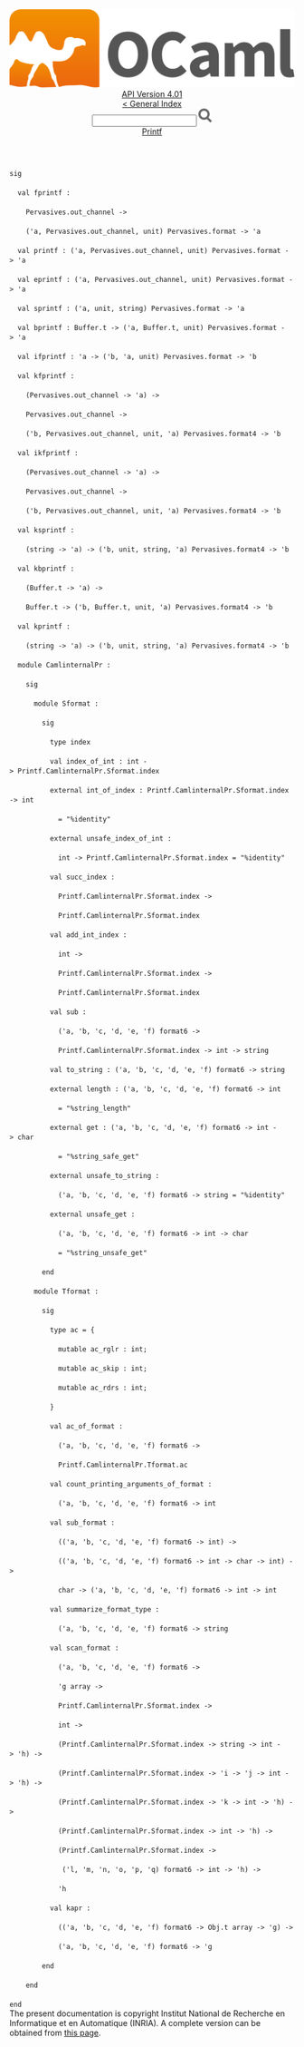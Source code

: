 <!-- ((! set title API !)) ((! set documentation !)) ((! set api !)) ((! set nobreadcrumb !)) -->
<div class="api"><header><nav class="toc brand"><a class="brand" href="https://ocaml.org/"><img src="colour-logo-gray.svg" class="svg" alt="OCaml"></a></nav><nav class="toc"><div class="toc_version"><a href="/docs" id="version-select">API Version 4.01</a></div><a href="index.html">&lt; General Index</a><div class="api_search"><input type="text" name="apisearch" id="api_search" oninput="mySearch(false);" onkeypress="this.oninput();" onclick="this.oninput();" onpaste="this.oninput();">
<img src="search_icon.svg" alt="Search" class="svg" onclick="mySearch(false)"></div>
<div id="search_results"></div><div class="toc_title"><a href="Printf.html">Printf</a></div><ul></ul></nav></header>
<code class="code"><span class="keyword">sig</span><br>
&nbsp;&nbsp;<span class="keyword">val</span>&nbsp;fprintf&nbsp;:<br>
&nbsp;&nbsp;&nbsp;&nbsp;<span class="constructor">Pervasives</span>.out_channel&nbsp;<span class="keywordsign">-&gt;</span><br>
&nbsp;&nbsp;&nbsp;&nbsp;(<span class="keywordsign">'</span>a,&nbsp;<span class="constructor">Pervasives</span>.out_channel,&nbsp;unit)&nbsp;<span class="constructor">Pervasives</span>.format&nbsp;<span class="keywordsign">-&gt;</span>&nbsp;<span class="keywordsign">'</span>a<br>
&nbsp;&nbsp;<span class="keyword">val</span>&nbsp;printf&nbsp;:&nbsp;(<span class="keywordsign">'</span>a,&nbsp;<span class="constructor">Pervasives</span>.out_channel,&nbsp;unit)&nbsp;<span class="constructor">Pervasives</span>.format&nbsp;<span class="keywordsign">-&gt;</span>&nbsp;<span class="keywordsign">'</span>a<br>
&nbsp;&nbsp;<span class="keyword">val</span>&nbsp;eprintf&nbsp;:&nbsp;(<span class="keywordsign">'</span>a,&nbsp;<span class="constructor">Pervasives</span>.out_channel,&nbsp;unit)&nbsp;<span class="constructor">Pervasives</span>.format&nbsp;<span class="keywordsign">-&gt;</span>&nbsp;<span class="keywordsign">'</span>a<br>
&nbsp;&nbsp;<span class="keyword">val</span>&nbsp;sprintf&nbsp;:&nbsp;(<span class="keywordsign">'</span>a,&nbsp;unit,&nbsp;string)&nbsp;<span class="constructor">Pervasives</span>.format&nbsp;<span class="keywordsign">-&gt;</span>&nbsp;<span class="keywordsign">'</span>a<br>
&nbsp;&nbsp;<span class="keyword">val</span>&nbsp;bprintf&nbsp;:&nbsp;<span class="constructor">Buffer</span>.t&nbsp;<span class="keywordsign">-&gt;</span>&nbsp;(<span class="keywordsign">'</span>a,&nbsp;<span class="constructor">Buffer</span>.t,&nbsp;unit)&nbsp;<span class="constructor">Pervasives</span>.format&nbsp;<span class="keywordsign">-&gt;</span>&nbsp;<span class="keywordsign">'</span>a<br>
&nbsp;&nbsp;<span class="keyword">val</span>&nbsp;ifprintf&nbsp;:&nbsp;<span class="keywordsign">'</span>a&nbsp;<span class="keywordsign">-&gt;</span>&nbsp;(<span class="keywordsign">'</span>b,&nbsp;<span class="keywordsign">'</span>a,&nbsp;unit)&nbsp;<span class="constructor">Pervasives</span>.format&nbsp;<span class="keywordsign">-&gt;</span>&nbsp;<span class="keywordsign">'</span>b<br>
&nbsp;&nbsp;<span class="keyword">val</span>&nbsp;kfprintf&nbsp;:<br>
&nbsp;&nbsp;&nbsp;&nbsp;(<span class="constructor">Pervasives</span>.out_channel&nbsp;<span class="keywordsign">-&gt;</span>&nbsp;<span class="keywordsign">'</span>a)&nbsp;<span class="keywordsign">-&gt;</span><br>
&nbsp;&nbsp;&nbsp;&nbsp;<span class="constructor">Pervasives</span>.out_channel&nbsp;<span class="keywordsign">-&gt;</span><br>
&nbsp;&nbsp;&nbsp;&nbsp;(<span class="keywordsign">'</span>b,&nbsp;<span class="constructor">Pervasives</span>.out_channel,&nbsp;unit,&nbsp;<span class="keywordsign">'</span>a)&nbsp;<span class="constructor">Pervasives</span>.format4&nbsp;<span class="keywordsign">-&gt;</span>&nbsp;<span class="keywordsign">'</span>b<br>
&nbsp;&nbsp;<span class="keyword">val</span>&nbsp;ikfprintf&nbsp;:<br>
&nbsp;&nbsp;&nbsp;&nbsp;(<span class="constructor">Pervasives</span>.out_channel&nbsp;<span class="keywordsign">-&gt;</span>&nbsp;<span class="keywordsign">'</span>a)&nbsp;<span class="keywordsign">-&gt;</span><br>
&nbsp;&nbsp;&nbsp;&nbsp;<span class="constructor">Pervasives</span>.out_channel&nbsp;<span class="keywordsign">-&gt;</span><br>
&nbsp;&nbsp;&nbsp;&nbsp;(<span class="keywordsign">'</span>b,&nbsp;<span class="constructor">Pervasives</span>.out_channel,&nbsp;unit,&nbsp;<span class="keywordsign">'</span>a)&nbsp;<span class="constructor">Pervasives</span>.format4&nbsp;<span class="keywordsign">-&gt;</span>&nbsp;<span class="keywordsign">'</span>b<br>
&nbsp;&nbsp;<span class="keyword">val</span>&nbsp;ksprintf&nbsp;:<br>
&nbsp;&nbsp;&nbsp;&nbsp;(string&nbsp;<span class="keywordsign">-&gt;</span>&nbsp;<span class="keywordsign">'</span>a)&nbsp;<span class="keywordsign">-&gt;</span>&nbsp;(<span class="keywordsign">'</span>b,&nbsp;unit,&nbsp;string,&nbsp;<span class="keywordsign">'</span>a)&nbsp;<span class="constructor">Pervasives</span>.format4&nbsp;<span class="keywordsign">-&gt;</span>&nbsp;<span class="keywordsign">'</span>b<br>
&nbsp;&nbsp;<span class="keyword">val</span>&nbsp;kbprintf&nbsp;:<br>
&nbsp;&nbsp;&nbsp;&nbsp;(<span class="constructor">Buffer</span>.t&nbsp;<span class="keywordsign">-&gt;</span>&nbsp;<span class="keywordsign">'</span>a)&nbsp;<span class="keywordsign">-&gt;</span><br>
&nbsp;&nbsp;&nbsp;&nbsp;<span class="constructor">Buffer</span>.t&nbsp;<span class="keywordsign">-&gt;</span>&nbsp;(<span class="keywordsign">'</span>b,&nbsp;<span class="constructor">Buffer</span>.t,&nbsp;unit,&nbsp;<span class="keywordsign">'</span>a)&nbsp;<span class="constructor">Pervasives</span>.format4&nbsp;<span class="keywordsign">-&gt;</span>&nbsp;<span class="keywordsign">'</span>b<br>
&nbsp;&nbsp;<span class="keyword">val</span>&nbsp;kprintf&nbsp;:<br>
&nbsp;&nbsp;&nbsp;&nbsp;(string&nbsp;<span class="keywordsign">-&gt;</span>&nbsp;<span class="keywordsign">'</span>a)&nbsp;<span class="keywordsign">-&gt;</span>&nbsp;(<span class="keywordsign">'</span>b,&nbsp;unit,&nbsp;string,&nbsp;<span class="keywordsign">'</span>a)&nbsp;<span class="constructor">Pervasives</span>.format4&nbsp;<span class="keywordsign">-&gt;</span>&nbsp;<span class="keywordsign">'</span>b<br>
&nbsp;&nbsp;<span class="keyword">module</span>&nbsp;<span class="constructor">CamlinternalPr</span>&nbsp;:<br>
&nbsp;&nbsp;&nbsp;&nbsp;<span class="keyword">sig</span><br>
&nbsp;&nbsp;&nbsp;&nbsp;&nbsp;&nbsp;<span class="keyword">module</span>&nbsp;<span class="constructor">Sformat</span>&nbsp;:<br>
&nbsp;&nbsp;&nbsp;&nbsp;&nbsp;&nbsp;&nbsp;&nbsp;<span class="keyword">sig</span><br>
&nbsp;&nbsp;&nbsp;&nbsp;&nbsp;&nbsp;&nbsp;&nbsp;&nbsp;&nbsp;<span class="keyword">type</span>&nbsp;index<br>
&nbsp;&nbsp;&nbsp;&nbsp;&nbsp;&nbsp;&nbsp;&nbsp;&nbsp;&nbsp;<span class="keyword">val</span>&nbsp;index_of_int&nbsp;:&nbsp;int&nbsp;<span class="keywordsign">-&gt;</span>&nbsp;<span class="constructor">Printf</span>.<span class="constructor">CamlinternalPr</span>.<span class="constructor">Sformat</span>.index<br>
&nbsp;&nbsp;&nbsp;&nbsp;&nbsp;&nbsp;&nbsp;&nbsp;&nbsp;&nbsp;<span class="keyword">external</span>&nbsp;int_of_index&nbsp;:&nbsp;<span class="constructor">Printf</span>.<span class="constructor">CamlinternalPr</span>.<span class="constructor">Sformat</span>.index&nbsp;<span class="keywordsign">-&gt;</span>&nbsp;int<br>
&nbsp;&nbsp;&nbsp;&nbsp;&nbsp;&nbsp;&nbsp;&nbsp;&nbsp;&nbsp;&nbsp;&nbsp;=&nbsp;<span class="string">"%identity"</span><br>
&nbsp;&nbsp;&nbsp;&nbsp;&nbsp;&nbsp;&nbsp;&nbsp;&nbsp;&nbsp;<span class="keyword">external</span>&nbsp;unsafe_index_of_int&nbsp;:<br>
&nbsp;&nbsp;&nbsp;&nbsp;&nbsp;&nbsp;&nbsp;&nbsp;&nbsp;&nbsp;&nbsp;&nbsp;int&nbsp;<span class="keywordsign">-&gt;</span>&nbsp;<span class="constructor">Printf</span>.<span class="constructor">CamlinternalPr</span>.<span class="constructor">Sformat</span>.index&nbsp;=&nbsp;<span class="string">"%identity"</span><br>
&nbsp;&nbsp;&nbsp;&nbsp;&nbsp;&nbsp;&nbsp;&nbsp;&nbsp;&nbsp;<span class="keyword">val</span>&nbsp;succ_index&nbsp;:<br>
&nbsp;&nbsp;&nbsp;&nbsp;&nbsp;&nbsp;&nbsp;&nbsp;&nbsp;&nbsp;&nbsp;&nbsp;<span class="constructor">Printf</span>.<span class="constructor">CamlinternalPr</span>.<span class="constructor">Sformat</span>.index&nbsp;<span class="keywordsign">-&gt;</span><br>
&nbsp;&nbsp;&nbsp;&nbsp;&nbsp;&nbsp;&nbsp;&nbsp;&nbsp;&nbsp;&nbsp;&nbsp;<span class="constructor">Printf</span>.<span class="constructor">CamlinternalPr</span>.<span class="constructor">Sformat</span>.index<br>
&nbsp;&nbsp;&nbsp;&nbsp;&nbsp;&nbsp;&nbsp;&nbsp;&nbsp;&nbsp;<span class="keyword">val</span>&nbsp;add_int_index&nbsp;:<br>
&nbsp;&nbsp;&nbsp;&nbsp;&nbsp;&nbsp;&nbsp;&nbsp;&nbsp;&nbsp;&nbsp;&nbsp;int&nbsp;<span class="keywordsign">-&gt;</span><br>
&nbsp;&nbsp;&nbsp;&nbsp;&nbsp;&nbsp;&nbsp;&nbsp;&nbsp;&nbsp;&nbsp;&nbsp;<span class="constructor">Printf</span>.<span class="constructor">CamlinternalPr</span>.<span class="constructor">Sformat</span>.index&nbsp;<span class="keywordsign">-&gt;</span><br>
&nbsp;&nbsp;&nbsp;&nbsp;&nbsp;&nbsp;&nbsp;&nbsp;&nbsp;&nbsp;&nbsp;&nbsp;<span class="constructor">Printf</span>.<span class="constructor">CamlinternalPr</span>.<span class="constructor">Sformat</span>.index<br>
&nbsp;&nbsp;&nbsp;&nbsp;&nbsp;&nbsp;&nbsp;&nbsp;&nbsp;&nbsp;<span class="keyword">val</span>&nbsp;sub&nbsp;:<br>
&nbsp;&nbsp;&nbsp;&nbsp;&nbsp;&nbsp;&nbsp;&nbsp;&nbsp;&nbsp;&nbsp;&nbsp;(<span class="keywordsign">'</span>a,&nbsp;<span class="keywordsign">'</span>b,&nbsp;<span class="keywordsign">'</span>c,&nbsp;<span class="keywordsign">'</span>d,&nbsp;<span class="keywordsign">'</span>e,&nbsp;<span class="keywordsign">'</span>f)&nbsp;format6&nbsp;<span class="keywordsign">-&gt;</span><br>
&nbsp;&nbsp;&nbsp;&nbsp;&nbsp;&nbsp;&nbsp;&nbsp;&nbsp;&nbsp;&nbsp;&nbsp;<span class="constructor">Printf</span>.<span class="constructor">CamlinternalPr</span>.<span class="constructor">Sformat</span>.index&nbsp;<span class="keywordsign">-&gt;</span>&nbsp;int&nbsp;<span class="keywordsign">-&gt;</span>&nbsp;string<br>
&nbsp;&nbsp;&nbsp;&nbsp;&nbsp;&nbsp;&nbsp;&nbsp;&nbsp;&nbsp;<span class="keyword">val</span>&nbsp;to_string&nbsp;:&nbsp;(<span class="keywordsign">'</span>a,&nbsp;<span class="keywordsign">'</span>b,&nbsp;<span class="keywordsign">'</span>c,&nbsp;<span class="keywordsign">'</span>d,&nbsp;<span class="keywordsign">'</span>e,&nbsp;<span class="keywordsign">'</span>f)&nbsp;format6&nbsp;<span class="keywordsign">-&gt;</span>&nbsp;string<br>
&nbsp;&nbsp;&nbsp;&nbsp;&nbsp;&nbsp;&nbsp;&nbsp;&nbsp;&nbsp;<span class="keyword">external</span>&nbsp;length&nbsp;:&nbsp;(<span class="keywordsign">'</span>a,&nbsp;<span class="keywordsign">'</span>b,&nbsp;<span class="keywordsign">'</span>c,&nbsp;<span class="keywordsign">'</span>d,&nbsp;<span class="keywordsign">'</span>e,&nbsp;<span class="keywordsign">'</span>f)&nbsp;format6&nbsp;<span class="keywordsign">-&gt;</span>&nbsp;int<br>
&nbsp;&nbsp;&nbsp;&nbsp;&nbsp;&nbsp;&nbsp;&nbsp;&nbsp;&nbsp;&nbsp;&nbsp;=&nbsp;<span class="string">"%string_length"</span><br>
&nbsp;&nbsp;&nbsp;&nbsp;&nbsp;&nbsp;&nbsp;&nbsp;&nbsp;&nbsp;<span class="keyword">external</span>&nbsp;get&nbsp;:&nbsp;(<span class="keywordsign">'</span>a,&nbsp;<span class="keywordsign">'</span>b,&nbsp;<span class="keywordsign">'</span>c,&nbsp;<span class="keywordsign">'</span>d,&nbsp;<span class="keywordsign">'</span>e,&nbsp;<span class="keywordsign">'</span>f)&nbsp;format6&nbsp;<span class="keywordsign">-&gt;</span>&nbsp;int&nbsp;<span class="keywordsign">-&gt;</span>&nbsp;char<br>
&nbsp;&nbsp;&nbsp;&nbsp;&nbsp;&nbsp;&nbsp;&nbsp;&nbsp;&nbsp;&nbsp;&nbsp;=&nbsp;<span class="string">"%string_safe_get"</span><br>
&nbsp;&nbsp;&nbsp;&nbsp;&nbsp;&nbsp;&nbsp;&nbsp;&nbsp;&nbsp;<span class="keyword">external</span>&nbsp;unsafe_to_string&nbsp;:<br>
&nbsp;&nbsp;&nbsp;&nbsp;&nbsp;&nbsp;&nbsp;&nbsp;&nbsp;&nbsp;&nbsp;&nbsp;(<span class="keywordsign">'</span>a,&nbsp;<span class="keywordsign">'</span>b,&nbsp;<span class="keywordsign">'</span>c,&nbsp;<span class="keywordsign">'</span>d,&nbsp;<span class="keywordsign">'</span>e,&nbsp;<span class="keywordsign">'</span>f)&nbsp;format6&nbsp;<span class="keywordsign">-&gt;</span>&nbsp;string&nbsp;=&nbsp;<span class="string">"%identity"</span><br>
&nbsp;&nbsp;&nbsp;&nbsp;&nbsp;&nbsp;&nbsp;&nbsp;&nbsp;&nbsp;<span class="keyword">external</span>&nbsp;unsafe_get&nbsp;:<br>
&nbsp;&nbsp;&nbsp;&nbsp;&nbsp;&nbsp;&nbsp;&nbsp;&nbsp;&nbsp;&nbsp;&nbsp;(<span class="keywordsign">'</span>a,&nbsp;<span class="keywordsign">'</span>b,&nbsp;<span class="keywordsign">'</span>c,&nbsp;<span class="keywordsign">'</span>d,&nbsp;<span class="keywordsign">'</span>e,&nbsp;<span class="keywordsign">'</span>f)&nbsp;format6&nbsp;<span class="keywordsign">-&gt;</span>&nbsp;int&nbsp;<span class="keywordsign">-&gt;</span>&nbsp;char<br>
&nbsp;&nbsp;&nbsp;&nbsp;&nbsp;&nbsp;&nbsp;&nbsp;&nbsp;&nbsp;&nbsp;&nbsp;=&nbsp;<span class="string">"%string_unsafe_get"</span><br>
&nbsp;&nbsp;&nbsp;&nbsp;&nbsp;&nbsp;&nbsp;&nbsp;<span class="keyword">end</span><br>
&nbsp;&nbsp;&nbsp;&nbsp;&nbsp;&nbsp;<span class="keyword">module</span>&nbsp;<span class="constructor">Tformat</span>&nbsp;:<br>
&nbsp;&nbsp;&nbsp;&nbsp;&nbsp;&nbsp;&nbsp;&nbsp;<span class="keyword">sig</span><br>
&nbsp;&nbsp;&nbsp;&nbsp;&nbsp;&nbsp;&nbsp;&nbsp;&nbsp;&nbsp;<span class="keyword">type</span>&nbsp;ac&nbsp;=&nbsp;{<br>
&nbsp;&nbsp;&nbsp;&nbsp;&nbsp;&nbsp;&nbsp;&nbsp;&nbsp;&nbsp;&nbsp;&nbsp;<span class="keyword">mutable</span>&nbsp;ac_rglr&nbsp;:&nbsp;int;<br>
&nbsp;&nbsp;&nbsp;&nbsp;&nbsp;&nbsp;&nbsp;&nbsp;&nbsp;&nbsp;&nbsp;&nbsp;<span class="keyword">mutable</span>&nbsp;ac_skip&nbsp;:&nbsp;int;<br>
&nbsp;&nbsp;&nbsp;&nbsp;&nbsp;&nbsp;&nbsp;&nbsp;&nbsp;&nbsp;&nbsp;&nbsp;<span class="keyword">mutable</span>&nbsp;ac_rdrs&nbsp;:&nbsp;int;<br>
&nbsp;&nbsp;&nbsp;&nbsp;&nbsp;&nbsp;&nbsp;&nbsp;&nbsp;&nbsp;}<br>
&nbsp;&nbsp;&nbsp;&nbsp;&nbsp;&nbsp;&nbsp;&nbsp;&nbsp;&nbsp;<span class="keyword">val</span>&nbsp;ac_of_format&nbsp;:<br>
&nbsp;&nbsp;&nbsp;&nbsp;&nbsp;&nbsp;&nbsp;&nbsp;&nbsp;&nbsp;&nbsp;&nbsp;(<span class="keywordsign">'</span>a,&nbsp;<span class="keywordsign">'</span>b,&nbsp;<span class="keywordsign">'</span>c,&nbsp;<span class="keywordsign">'</span>d,&nbsp;<span class="keywordsign">'</span>e,&nbsp;<span class="keywordsign">'</span>f)&nbsp;format6&nbsp;<span class="keywordsign">-&gt;</span><br>
&nbsp;&nbsp;&nbsp;&nbsp;&nbsp;&nbsp;&nbsp;&nbsp;&nbsp;&nbsp;&nbsp;&nbsp;<span class="constructor">Printf</span>.<span class="constructor">CamlinternalPr</span>.<span class="constructor">Tformat</span>.ac<br>
&nbsp;&nbsp;&nbsp;&nbsp;&nbsp;&nbsp;&nbsp;&nbsp;&nbsp;&nbsp;<span class="keyword">val</span>&nbsp;count_printing_arguments_of_format&nbsp;:<br>
&nbsp;&nbsp;&nbsp;&nbsp;&nbsp;&nbsp;&nbsp;&nbsp;&nbsp;&nbsp;&nbsp;&nbsp;(<span class="keywordsign">'</span>a,&nbsp;<span class="keywordsign">'</span>b,&nbsp;<span class="keywordsign">'</span>c,&nbsp;<span class="keywordsign">'</span>d,&nbsp;<span class="keywordsign">'</span>e,&nbsp;<span class="keywordsign">'</span>f)&nbsp;format6&nbsp;<span class="keywordsign">-&gt;</span>&nbsp;int<br>
&nbsp;&nbsp;&nbsp;&nbsp;&nbsp;&nbsp;&nbsp;&nbsp;&nbsp;&nbsp;<span class="keyword">val</span>&nbsp;sub_format&nbsp;:<br>
&nbsp;&nbsp;&nbsp;&nbsp;&nbsp;&nbsp;&nbsp;&nbsp;&nbsp;&nbsp;&nbsp;&nbsp;((<span class="keywordsign">'</span>a,&nbsp;<span class="keywordsign">'</span>b,&nbsp;<span class="keywordsign">'</span>c,&nbsp;<span class="keywordsign">'</span>d,&nbsp;<span class="keywordsign">'</span>e,&nbsp;<span class="keywordsign">'</span>f)&nbsp;format6&nbsp;<span class="keywordsign">-&gt;</span>&nbsp;int)&nbsp;<span class="keywordsign">-&gt;</span><br>
&nbsp;&nbsp;&nbsp;&nbsp;&nbsp;&nbsp;&nbsp;&nbsp;&nbsp;&nbsp;&nbsp;&nbsp;((<span class="keywordsign">'</span>a,&nbsp;<span class="keywordsign">'</span>b,&nbsp;<span class="keywordsign">'</span>c,&nbsp;<span class="keywordsign">'</span>d,&nbsp;<span class="keywordsign">'</span>e,&nbsp;<span class="keywordsign">'</span>f)&nbsp;format6&nbsp;<span class="keywordsign">-&gt;</span>&nbsp;int&nbsp;<span class="keywordsign">-&gt;</span>&nbsp;char&nbsp;<span class="keywordsign">-&gt;</span>&nbsp;int)&nbsp;<span class="keywordsign">-&gt;</span><br>
&nbsp;&nbsp;&nbsp;&nbsp;&nbsp;&nbsp;&nbsp;&nbsp;&nbsp;&nbsp;&nbsp;&nbsp;char&nbsp;<span class="keywordsign">-&gt;</span>&nbsp;(<span class="keywordsign">'</span>a,&nbsp;<span class="keywordsign">'</span>b,&nbsp;<span class="keywordsign">'</span>c,&nbsp;<span class="keywordsign">'</span>d,&nbsp;<span class="keywordsign">'</span>e,&nbsp;<span class="keywordsign">'</span>f)&nbsp;format6&nbsp;<span class="keywordsign">-&gt;</span>&nbsp;int&nbsp;<span class="keywordsign">-&gt;</span>&nbsp;int<br>
&nbsp;&nbsp;&nbsp;&nbsp;&nbsp;&nbsp;&nbsp;&nbsp;&nbsp;&nbsp;<span class="keyword">val</span>&nbsp;summarize_format_type&nbsp;:<br>
&nbsp;&nbsp;&nbsp;&nbsp;&nbsp;&nbsp;&nbsp;&nbsp;&nbsp;&nbsp;&nbsp;&nbsp;(<span class="keywordsign">'</span>a,&nbsp;<span class="keywordsign">'</span>b,&nbsp;<span class="keywordsign">'</span>c,&nbsp;<span class="keywordsign">'</span>d,&nbsp;<span class="keywordsign">'</span>e,&nbsp;<span class="keywordsign">'</span>f)&nbsp;format6&nbsp;<span class="keywordsign">-&gt;</span>&nbsp;string<br>
&nbsp;&nbsp;&nbsp;&nbsp;&nbsp;&nbsp;&nbsp;&nbsp;&nbsp;&nbsp;<span class="keyword">val</span>&nbsp;scan_format&nbsp;:<br>
&nbsp;&nbsp;&nbsp;&nbsp;&nbsp;&nbsp;&nbsp;&nbsp;&nbsp;&nbsp;&nbsp;&nbsp;(<span class="keywordsign">'</span>a,&nbsp;<span class="keywordsign">'</span>b,&nbsp;<span class="keywordsign">'</span>c,&nbsp;<span class="keywordsign">'</span>d,&nbsp;<span class="keywordsign">'</span>e,&nbsp;<span class="keywordsign">'</span>f)&nbsp;format6&nbsp;<span class="keywordsign">-&gt;</span><br>
&nbsp;&nbsp;&nbsp;&nbsp;&nbsp;&nbsp;&nbsp;&nbsp;&nbsp;&nbsp;&nbsp;&nbsp;<span class="keywordsign">'</span>g&nbsp;array&nbsp;<span class="keywordsign">-&gt;</span><br>
&nbsp;&nbsp;&nbsp;&nbsp;&nbsp;&nbsp;&nbsp;&nbsp;&nbsp;&nbsp;&nbsp;&nbsp;<span class="constructor">Printf</span>.<span class="constructor">CamlinternalPr</span>.<span class="constructor">Sformat</span>.index&nbsp;<span class="keywordsign">-&gt;</span><br>
&nbsp;&nbsp;&nbsp;&nbsp;&nbsp;&nbsp;&nbsp;&nbsp;&nbsp;&nbsp;&nbsp;&nbsp;int&nbsp;<span class="keywordsign">-&gt;</span><br>
&nbsp;&nbsp;&nbsp;&nbsp;&nbsp;&nbsp;&nbsp;&nbsp;&nbsp;&nbsp;&nbsp;&nbsp;(<span class="constructor">Printf</span>.<span class="constructor">CamlinternalPr</span>.<span class="constructor">Sformat</span>.index&nbsp;<span class="keywordsign">-&gt;</span>&nbsp;string&nbsp;<span class="keywordsign">-&gt;</span>&nbsp;int&nbsp;<span class="keywordsign">-&gt;</span>&nbsp;<span class="keywordsign">'</span>h)&nbsp;<span class="keywordsign">-&gt;</span><br>
&nbsp;&nbsp;&nbsp;&nbsp;&nbsp;&nbsp;&nbsp;&nbsp;&nbsp;&nbsp;&nbsp;&nbsp;(<span class="constructor">Printf</span>.<span class="constructor">CamlinternalPr</span>.<span class="constructor">Sformat</span>.index&nbsp;<span class="keywordsign">-&gt;</span>&nbsp;<span class="keywordsign">'</span>i&nbsp;<span class="keywordsign">-&gt;</span>&nbsp;<span class="keywordsign">'</span>j&nbsp;<span class="keywordsign">-&gt;</span>&nbsp;int&nbsp;<span class="keywordsign">-&gt;</span>&nbsp;<span class="keywordsign">'</span>h)&nbsp;<span class="keywordsign">-&gt;</span><br>
&nbsp;&nbsp;&nbsp;&nbsp;&nbsp;&nbsp;&nbsp;&nbsp;&nbsp;&nbsp;&nbsp;&nbsp;(<span class="constructor">Printf</span>.<span class="constructor">CamlinternalPr</span>.<span class="constructor">Sformat</span>.index&nbsp;<span class="keywordsign">-&gt;</span>&nbsp;<span class="keywordsign">'</span>k&nbsp;<span class="keywordsign">-&gt;</span>&nbsp;int&nbsp;<span class="keywordsign">-&gt;</span>&nbsp;<span class="keywordsign">'</span>h)&nbsp;<span class="keywordsign">-&gt;</span><br>
&nbsp;&nbsp;&nbsp;&nbsp;&nbsp;&nbsp;&nbsp;&nbsp;&nbsp;&nbsp;&nbsp;&nbsp;(<span class="constructor">Printf</span>.<span class="constructor">CamlinternalPr</span>.<span class="constructor">Sformat</span>.index&nbsp;<span class="keywordsign">-&gt;</span>&nbsp;int&nbsp;<span class="keywordsign">-&gt;</span>&nbsp;<span class="keywordsign">'</span>h)&nbsp;<span class="keywordsign">-&gt;</span><br>
&nbsp;&nbsp;&nbsp;&nbsp;&nbsp;&nbsp;&nbsp;&nbsp;&nbsp;&nbsp;&nbsp;&nbsp;(<span class="constructor">Printf</span>.<span class="constructor">CamlinternalPr</span>.<span class="constructor">Sformat</span>.index&nbsp;<span class="keywordsign">-&gt;</span><br>
&nbsp;&nbsp;&nbsp;&nbsp;&nbsp;&nbsp;&nbsp;&nbsp;&nbsp;&nbsp;&nbsp;&nbsp;&nbsp;(<span class="keywordsign">'</span>l,&nbsp;<span class="keywordsign">'</span>m,&nbsp;<span class="keywordsign">'</span>n,&nbsp;<span class="keywordsign">'</span>o,&nbsp;<span class="keywordsign">'</span>p,&nbsp;<span class="keywordsign">'</span>q)&nbsp;format6&nbsp;<span class="keywordsign">-&gt;</span>&nbsp;int&nbsp;<span class="keywordsign">-&gt;</span>&nbsp;<span class="keywordsign">'</span>h)&nbsp;<span class="keywordsign">-&gt;</span><br>
&nbsp;&nbsp;&nbsp;&nbsp;&nbsp;&nbsp;&nbsp;&nbsp;&nbsp;&nbsp;&nbsp;&nbsp;<span class="keywordsign">'</span>h<br>
&nbsp;&nbsp;&nbsp;&nbsp;&nbsp;&nbsp;&nbsp;&nbsp;&nbsp;&nbsp;<span class="keyword">val</span>&nbsp;kapr&nbsp;:<br>
&nbsp;&nbsp;&nbsp;&nbsp;&nbsp;&nbsp;&nbsp;&nbsp;&nbsp;&nbsp;&nbsp;&nbsp;((<span class="keywordsign">'</span>a,&nbsp;<span class="keywordsign">'</span>b,&nbsp;<span class="keywordsign">'</span>c,&nbsp;<span class="keywordsign">'</span>d,&nbsp;<span class="keywordsign">'</span>e,&nbsp;<span class="keywordsign">'</span>f)&nbsp;format6&nbsp;<span class="keywordsign">-&gt;</span>&nbsp;<span class="constructor">Obj</span>.t&nbsp;array&nbsp;<span class="keywordsign">-&gt;</span>&nbsp;<span class="keywordsign">'</span>g)&nbsp;<span class="keywordsign">-&gt;</span><br>
&nbsp;&nbsp;&nbsp;&nbsp;&nbsp;&nbsp;&nbsp;&nbsp;&nbsp;&nbsp;&nbsp;&nbsp;(<span class="keywordsign">'</span>a,&nbsp;<span class="keywordsign">'</span>b,&nbsp;<span class="keywordsign">'</span>c,&nbsp;<span class="keywordsign">'</span>d,&nbsp;<span class="keywordsign">'</span>e,&nbsp;<span class="keywordsign">'</span>f)&nbsp;format6&nbsp;<span class="keywordsign">-&gt;</span>&nbsp;<span class="keywordsign">'</span>g<br>
&nbsp;&nbsp;&nbsp;&nbsp;&nbsp;&nbsp;&nbsp;&nbsp;<span class="keyword">end</span><br>
&nbsp;&nbsp;&nbsp;&nbsp;<span class="keyword">end</span><br>
<span class="keyword">end</span></code><div class="copyright">The present documentation is copyright Institut National de Recherche en Informatique et en Automatique (INRIA). A complete version can be obtained from <a href="http://caml.inria.fr/pub/docs/manual-ocaml/">this page</a>.</div></div>